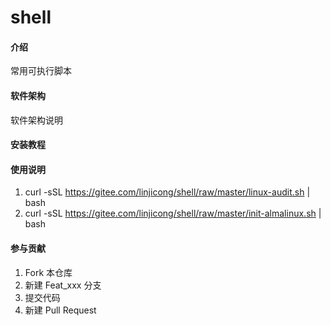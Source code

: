 # shell

#### 介绍
常用可执行脚本

#### 软件架构
软件架构说明


#### 安装教程


#### 使用说明

1.  curl -sSL https://gitee.com/linjicong/shell/raw/master/linux-audit.sh | bash
1.  curl -sSL https://gitee.com/linjicong/shell/raw/master/init-almalinux.sh | bash

#### 参与贡献

1.  Fork 本仓库
2.  新建 Feat_xxx 分支
3.  提交代码
4.  新建 Pull Request
